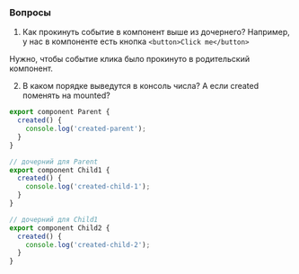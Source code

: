 ### Вопросы

1. Как прокинуть событие в компонент выше из дочернего?
Например, у нас в компоненте есть кнопка
`<button>Click me</button>`

Нужно, чтобы событие клика было прокинуто в родительский компонент.

2. В каком порядке выведутся в консоль числа? А если created поменять на mounted?

```javascript
export component Parent {
  created() {
    console.log('created-parent');
  }
}

// дочерний для Parent
export component Child1 {
  created() {
    console.log('created-child-1');
  }
}

// дочерний для Child1
export component Child2 {
  created() {
    console.log('created-child-2');
  }
}
```

